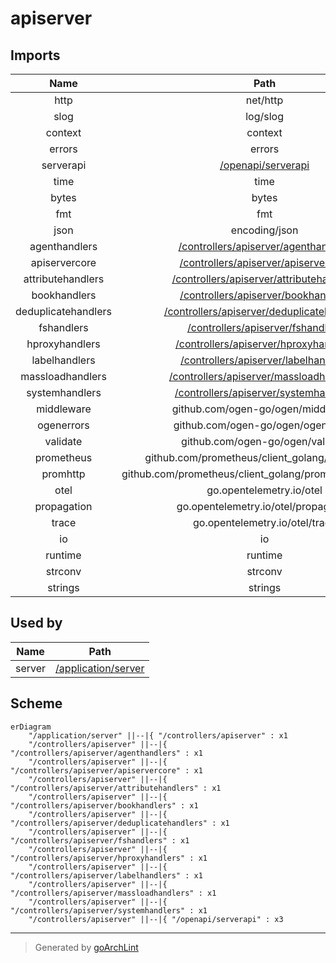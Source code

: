 # apiserver

## Imports

|        Name         |                                      Path                                      | Inner | Count |
|:-------------------:|:------------------------------------------------------------------------------:|:-----:|:-----:|
|        http         |                                    net/http                                    |  ❌   |   5   |
|        slog         |                                    log/slog                                    |  ❌   |   4   |
|       context       |                                    context                                     |  ❌   |   3   |
|       errors        |                                     errors                                     |  ❌   |   3   |
|      serverapi      |                 [/openapi/serverapi](../openapi/serverapi.md)                  |  ✅   |   3   |
|        time         |                                      time                                      |  ❌   |   3   |
|        bytes        |                                     bytes                                      |  ❌   |   2   |
|         fmt         |                                      fmt                                       |  ❌   |   2   |
|        json         |                                 encoding/json                                  |  ❌   |   1   |
|    agenthandlers    |       [/controllers/apiserver/agenthandlers](apiserver/agenthandlers.md)       |  ✅   |   1   |
|    apiservercore    |       [/controllers/apiserver/apiservercore](apiserver/apiservercore.md)       |  ✅   |   1   |
|  attributehandlers  |   [/controllers/apiserver/attributehandlers](apiserver/attributehandlers.md)   |  ✅   |   1   |
|    bookhandlers     |        [/controllers/apiserver/bookhandlers](apiserver/bookhandlers.md)        |  ✅   |   1   |
| deduplicatehandlers | [/controllers/apiserver/deduplicatehandlers](apiserver/deduplicatehandlers.md) |  ✅   |   1   |
|     fshandlers      |          [/controllers/apiserver/fshandlers](apiserver/fshandlers.md)          |  ✅   |   1   |
|   hproxyhandlers    |      [/controllers/apiserver/hproxyhandlers](apiserver/hproxyhandlers.md)      |  ✅   |   1   |
|    labelhandlers    |       [/controllers/apiserver/labelhandlers](apiserver/labelhandlers.md)       |  ✅   |   1   |
|  massloadhandlers   |    [/controllers/apiserver/massloadhandlers](apiserver/massloadhandlers.md)    |  ✅   |   1   |
|   systemhandlers    |      [/controllers/apiserver/systemhandlers](apiserver/systemhandlers.md)      |  ✅   |   1   |
|     middleware      |                       github.com/ogen-go/ogen/middleware                       |  ❌   |   1   |
|     ogenerrors      |                       github.com/ogen-go/ogen/ogenerrors                       |  ❌   |   1   |
|      validate       |                        github.com/ogen-go/ogen/validate                        |  ❌   |   1   |
|     prometheus      |                 github.com/prometheus/client_golang/prometheus                 |  ❌   |   1   |
|      promhttp       |            github.com/prometheus/client_golang/prometheus/promhttp             |  ❌   |   1   |
|        otel         |                            go.opentelemetry.io/otel                            |  ❌   |   1   |
|     propagation     |                      go.opentelemetry.io/otel/propagation                      |  ❌   |   1   |
|        trace        |                         go.opentelemetry.io/otel/trace                         |  ❌   |   1   |
|         io          |                                       io                                       |  ❌   |   1   |
|       runtime       |                                    runtime                                     |  ❌   |   1   |
|       strconv       |                                    strconv                                     |  ❌   |   1   |
|       strings       |                                    strings                                     |  ❌   |   1   |

## Used by

|  Name  |                      Path                       |
|:------:|:-----------------------------------------------:|
| server | [/application/server](../application/server.md) |

## Scheme

```mermaid
erDiagram
    "/application/server" ||--|{ "/controllers/apiserver" : x1
    "/controllers/apiserver" ||--|{ "/controllers/apiserver/agenthandlers" : x1
    "/controllers/apiserver" ||--|{ "/controllers/apiserver/apiservercore" : x1
    "/controllers/apiserver" ||--|{ "/controllers/apiserver/attributehandlers" : x1
    "/controllers/apiserver" ||--|{ "/controllers/apiserver/bookhandlers" : x1
    "/controllers/apiserver" ||--|{ "/controllers/apiserver/deduplicatehandlers" : x1
    "/controllers/apiserver" ||--|{ "/controllers/apiserver/fshandlers" : x1
    "/controllers/apiserver" ||--|{ "/controllers/apiserver/hproxyhandlers" : x1
    "/controllers/apiserver" ||--|{ "/controllers/apiserver/labelhandlers" : x1
    "/controllers/apiserver" ||--|{ "/controllers/apiserver/massloadhandlers" : x1
    "/controllers/apiserver" ||--|{ "/controllers/apiserver/systemhandlers" : x1
    "/controllers/apiserver" ||--|{ "/openapi/serverapi" : x3
```

---

> Generated by [goArchLint](https://github.com/gbh007/goarchlint)
